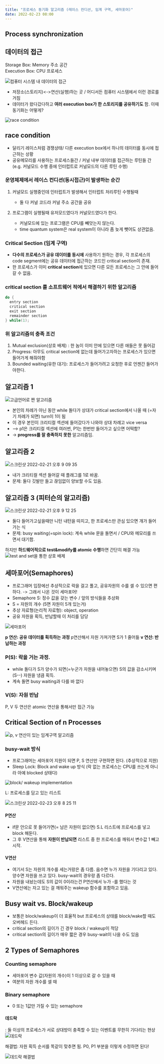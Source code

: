 ```yaml
---
title: "프로세스 동기화 알고리즘 (레이스 컨디션, 임계 구역, 세마포어)"
date: 2022-02-23 08:00
---
```


## Process synchronization

## 데이터의 접근

Storage Box: Memory 주소 공간  
Execution Box: CPU 프로세스

![컴퓨터 시스템 내 데이터의 접근](https://user-images.githubusercontent.com/50111853/154946794-c1e3a6c1-358d-4b1b-9432-3283ff4300d1.png)

- 저장소(스토리지)<->연산(실행)하는 곳 / 어디서든 컴퓨터 시스템에서 이런 경로를 거침
- 데이터가 왔다갔다하고 **여러 execution box가 한 스토리지를 공유하기도** 함. 이때 동기화는 어떻게? 

![race condition](https://user-images.githubusercontent.com/50111853/154947007-68147f7c-589d-48d1-a10e-e50a6e4aa0eb.png)

## race condition

- 달리기 레이스처럼 경쟁상태/ 다른 execution box에서 하나의 데이터를 동시에 접근하는 상황  
- 공유메모리를 사용하는 프로세스들간 / 커널 내부 데이터를 접근하는 루틴들 간 (e.g. 커널모드 수행 중에 인터럽트로 커널모드의 다른 루틴 수행)

### 운영체제에서 레이스 컨디션(동시접근)이 발생하는 순간

1. 커널모드 실행중인데 인터럽트가 발생해서 인터럽트 처리루틴 수행될때

   - 둘 다 커널 코드라 커널 주소 공간을 공유

2. 프로그램이 실행될때 유저모드였다가 커널모드였다가 한다.  

   - 커널모드에 있는 프로그램은 CPU를 빼앗는지 않는다.
   - time quantum system은 real system이 아니라 좀 늦게 뺏어도 상관없음.

### Critical Section (임계 구역)

- **다수의 프로세스가 공유 데이터를 동시에** 사용하기 원하는 경우, 각 프로세스의 code segment에는 공유 데이터에 접근하는 코드인 critical section이 존재.
- 한 프로세스가 이미 **critical section**에 있으면 다른 모든 프로세스는 그 안에 들어갈 수 없음.

### critical section 를 소프트웨어 적에서 해결하기 위한 알고리즘

```c
do {
  entry section
  critical section
  exit section
  remainder section
} while(1);
```

### 위 알고리즘의 충족 조건

1. Mutual exclusion(상호 배제) : 한 놈이 이미 안에 있으면 다른 애들은 못 들어감
2. Progress: 아무도 critical section에 없는데 들어가고자하는 프로세스가 있으면 들어가게 해줘야함
3. Bounded waiting(유한 대기): 프로세스가 들어가려고 요청한 후로 언젠간 들어가야한다.

## 알고리즘 1

![고급언어로 짠 알고리즘](https://user-images.githubusercontent.com/50111853/154952318-6d2ac8c4-9604-4719-8b5d-797cd5dda2d0.png)

- 본인의 차례가 아닌 동안 while 돌다가 상대가 critical section에서 나올 때 (=자기 차례가 되면) turn이 1이 됨
- 이 경우 본인이 크리티컬 섹션에 들어갔다가 나와야 상대 차례고 vice versa
- --> p1은 크리티컬 섹션에 여러번, P1는 한번만 들어가고 싶으면 어떡함?
- -> **progress를 잘 충족하지 못한** 알고리즘임.

## 알고리즘 2

![스크린샷 2022-02-21 오후 9 09 35](https://user-images.githubusercontent.com/50111853/154952631-2ead4d13-0160-45bb-955d-6ac696055f77.png)

- 내가 크리티컬 섹션 들어갈 때 플래그를 1로 바꿈.
- 문제: 둘다 깃발만 들고 끊임없이 양보할 수도 있음.

## 알고리즘 3 (피터슨의 알고리즘)

![스크린샷 2022-02-21 오후 9 12 25](https://user-images.githubusercontent.com/50111853/154953064-5932358f-95d3-4cf6-ac52-ac2fce97a769.png)

- 둘다 들어가고싶을때만 니턴 내턴을 따지고, 한 프로세스만 관심 있으면 걔가 들어가는 식
- 문제: busy waiting(=spin lock): 계속 while 문을 돌면서 / CPU와 메모리를 쓰면서 대기함.

하지만 **하드웨어적으로 test&modify를 atomic 수행**하면 간단히 해결 가능
![test and set을 통한 상호 배제](https://user-images.githubusercontent.com/50111853/154954226-8547f53d-fed3-4188-b0f9-67b62b463468.png)

## 세마포어(Semaphores)

- 프로그래머 입장에선 추상적으로 락을 걸고 풀고, 공유자원의 수를 셀 수 있으면 편하다. -> 그래서 나온 것이 세마포어!
- Semaphore S: 정수 값을 갖는 변수 / 앞의 방식들을 추상화
- S = 자원의 개수 (5면 자원이 5개 있는거)
- 추상 자료형(논리적 자료형): object, operation
- 공유 자원을 획득, 반납할때 이 처리를 담당

![세마포어](https://user-images.githubusercontent.com/50111853/154954534-b1138b44-d7c4-4e23-bcce-d4198e4c0d84.png)

**p 연산: 공유 데이터를 획득하는 과정** p연산해서 자원 가져가면 S가 1 줄어듦
**v 연산: 반납하는 과정**

### P(S): 락을 거는 과정.

- while 돌다가 S가 양수가 되면(=누군가 자원을 내어놓으면) S의 값을 감소시키며(S--) 자원을 냉큼 획득.
- 계속 돌면 busy waiting과 다를 바 없다

### V(S): 자원 반납

P, V 두 연산은 atomic 연산을 통해서만 접근 가능

## Critical Section of n Processes

![p, v 연산이 있는 임계구역 알고리즘](https://user-images.githubusercontent.com/50111853/155309323-a8a0dee5-7ae2-437c-839c-d4deaa05625c.png)

### busy-wait 방식

- 프로그래머는 세마포어 지원이 되면 P, S 연산만 구현하면 된다. (추상적으로 지원)
- Sleep Lock: Block and wake up 방식 (락 없는 프로세스는 CPU를 쓰는게 아니라 아예 blocked 상태다)

![block/ wakeup implementation](https://user-images.githubusercontent.com/50111853/155310277-c83b8c1e-1f51-4a75-b95c-8f8de3ebc806.png)

L: 프로세스를 담고 있는 리스트

![스크린샷 2022-02-23 오후 8 25 11](https://user-images.githubusercontent.com/50111853/155310450-0925d238-74dd-40ce-ab1d-e30d50911e27.png)

#### P연산

- if문 안으로 못 들어가면(= 남은 자원이 없으면) S.L 리스트에 프로세스를 넣고 block 해둔다.
- 그 후 V연산을 통해 **자원이 반납되면** 리스트 중 한 프로세스를 깨워서 변수값 1 빼고 시작.

#### V연산

- 여기서 S는 자원의 개수를 세는거랑은 좀 다름. 음수면 누가 자원을 기다리고 있다. 양수면 자원을 쓰고 있다. busy-wait의 경우랑 좀 다르다.
- 자원을 내놨는데도 S의 값이 0이라는건 P연산에서 누가 -를 했다는 것
- V연산에는 자고 있는 걸 깨워주는 wakeup 함수를 포함하고 있음.

## Busy wait vs. Block/wakeup

- 보통은 block/wakeup이 더 효율적 but 프로세스의 상태를 block/wake할 때도 오버헤드 든다.
- critical section의 길이가 긴 경우 block / wakeup이 적당
- critical section의 길이가 매우 짧은 경우 busy-wait이 나을 수도 있음

## 2 Types of Semaphores

### Counting semaphore

- 세마포어 변수 값(자원의 개수)이 1 이상으로 갈 수 있을 때
- 여분의 자원 개수를 셀 때

### Binary semaphore

- 0 또는 1값만 가질 수 있는 semaphore

#### 데드락

: 둘 이상의 프로세스가 서로 상대방이 충족할 수 있는 이벤트를 무한히 기다리는 현상
![데드락](https://user-images.githubusercontent.com/50111853/155311534-bf48d4b9-dab6-4039-8db0-d9048fe4a556.png)

해결법: 자원 획득 순서를 똑같이 맞추면 됨. P0, P1 부분을 이렇게 수정하면 된다!

![데드락 해결법](https://user-images.githubusercontent.com/50111853/155312017-70fa1eff-98fe-46a2-b2d9-9f7e6e7d6127.png)